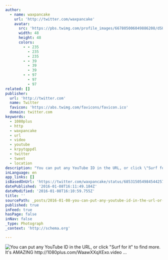 ```yaml
---
author:
  - name: waxpancake
    url: 'http://twitter.com/waxpancake'
    avatar:
      src: 'https://pbs.twimg.com/profile_images/667805006049886208/dSU937b1_normal.jpg'
      width: 48
      height: 48
      colors:
        - - 235
          - 235
          - 235
        - - 39
          - 39
          - 39
        - - 97
          - 97
          - 97
related: []
publisher:
  url: 'http://twitter.com'
  name: Twitter
  favicon: 'https://abs.twimg.com/favicons/favicon.ico'
  domain: twitter.com
keywords:
  - 1080plus
  - http
  - waxpancake
  - url
  - video
  - youtube
  - krpytqppdl
  - twitter
  - tweet
  - location
description: "You can put any YouTube ID in the URL, or click \"Surf for it\" to find more. It's AMAZING http://1080plus.com/WaawXXqXExo.video ..."
inLanguage: en
app_links: []
isBasedOnUrl: 'https://twitter.com/waxpancake/status/685315054984544257'
datePublished: '2016-01-08T16:11:49.184Z'
dateModified: '2016-01-08T16:10:59.755Z'
title: ''
sourcePath: _posts/2016-01-08-you-can-put-any-youtube-id-in-the-url-or-click-surf-for-it.md
published: true
inFeed: true
hasPage: false
inNav: false
_type: Photograph
_context: 'http://schema.org'

---
```

![You can put any YouTube ID in the URL&comma; or click "Surf for it" to find more&period; It's AMAZING http&colon;&sol;&sol;1080plus&period;com&sol;WaawXXqXExo&period;video &period;&period;&period;](https://pbs.twimg.com/media/CYK6aTaUMAE1dSC.jpg:large)